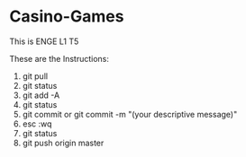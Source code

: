Casino-Games
============

This is ENGE L1 T5

These are the Instructions:

1. git pull
2. git status
3. git add -A
4. git status
5. git commit or git commit -m "(your descriptive message)"
6. esc :wq
7. git status
8. git push origin master

